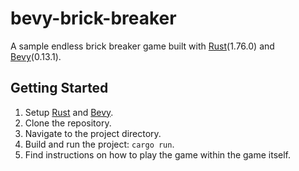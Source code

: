 # bevy-brick-breaker

A sample endless brick breaker game built with [Rust](https://www.rust-lang.org/)(1.76.0) and [Bevy](https://bevyengine.org/)(0.13.1).

## Getting Started

1. Setup [Rust](https://www.rust-lang.org/) and [Bevy](https://bevyengine.org/).
2. Clone the repository.
3. Navigate to the project directory.
4. Build and run the project: `cargo run`.
5. Find instructions on how to play the game within the game itself.
